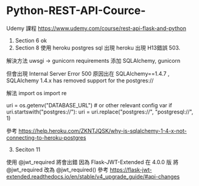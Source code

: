 # Python-REST-API-Cource-

Udemy 課程 https://www.udemy.com/course/rest-api-flask-and-python


1. Section 6 ok
2. Section 8 使用 heroku postgres sql 出現 heroku 出現 H13錯誤 503.

解決方法 uwsgi -> gunicorn 
requirements 添加 SQLAlchemy, gunicorn 

但會出現 Internal Server Error 500
原因出在 SQLAlchemy==1.4.7 , SQLAlchemy 1.4.x has removed support for the postgres://

解法
import os
import re

uri = os.getenv("DATABASE_URL")  # or other relevant config var
if uri.startswith("postgres://"):
    uri = uri.replace("postgres://", "postgresql://", 1)

參考
https://help.heroku.com/ZKNTJQSK/why-is-sqlalchemy-1-4-x-not-connecting-to-heroku-postgres


3. Seciton 11

使用 @jwt_required 將會出錯 
因為 Flask-JWT-Extended 在 4.0.0 版 將  @jwt_required  改為 @jwt_required()
參考
https://flask-jwt-extended.readthedocs.io/en/stable/v4_upgrade_guide/#api-changes
